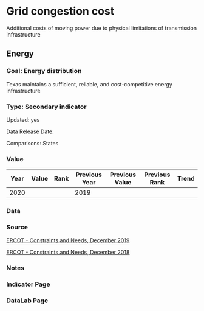 # Grid congestion cost
Additional costs of moving power due to physical limitations of transmission infrastructure
## Energy
### Goal: Energy distribution
Texas maintains a sufficient, reliable, and cost-competitive energy infrastructure
### Type: Secondary indicator
Updated: yes
Data Release Date: 

Comparisons: States

### Value

| Year      |  Value      | Rank        | Previous Year | Previous Value | Previous Rank | Trend | 
| ----------- | ----------- | ----------- | ----------- | ----------- | ----------- | -----------|
|   2020      |             |             |      2019   |             |             |            | 

### Data

### Source

[ERCOT - Constraints and Needs, December 2019](http://www.ercot.com/content/wcm/lists/172485/2019_Constraints_and_Needs.pdf)

[ERCOT - Constraints and Needs, December 2018](http://www.ercot.com/content/wcm/lists/144927/2018_Constraints_and_Needs_Report.pdf)


### Notes


### Indicator Page


### DataLab Page